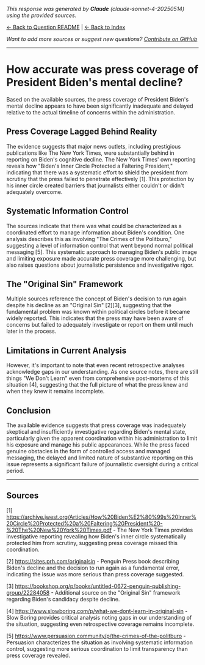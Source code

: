 <!-- 
Generated by: claude
Model: claude-sonnet-4-20250514
Prompt type: sources
Generated at: 2025-06-10T20:30:22.041763
-->

*This response was generated by **Claude** (claude-sonnet-4-20250514) using the provided sources.*

[← Back to Question README](README.md) | [← Back to Index](../README.md)

*Want to add more sources or suggest new questions? [Contribute on GitHub](https://github.com/justinwest/SuggestedSources)*

---

# How accurate was press coverage of President Biden's mental decline?

Based on the available sources, the press coverage of President Biden's mental decline appears to have been significantly inadequate and delayed relative to the actual timeline of concerns within the administration.

## Press Coverage Lagged Behind Reality

The evidence suggests that major news outlets, including prestigious publications like The New York Times, were substantially behind in reporting on Biden's cognitive decline. The New York Times' own reporting reveals how "Biden's Inner Circle Protected a Faltering President," indicating that there was a systematic effort to shield the president from scrutiny that the press failed to penetrate effectively [1]. This protection by his inner circle created barriers that journalists either couldn't or didn't adequately overcome.

## Systematic Information Control

The sources indicate that there was what could be characterized as a coordinated effort to manage information about Biden's condition. One analysis describes this as involving "The Crimes of the Politburo," suggesting a level of information control that went beyond normal political messaging [5]. This systematic approach to managing Biden's public image and limiting exposure made accurate press coverage more challenging, but also raises questions about journalistic persistence and investigative rigor.

## The "Original Sin" Framework

Multiple sources reference the concept of Biden's decision to run again despite his decline as an "Original Sin" [2][3], suggesting that the fundamental problem was known within political circles before it became widely reported. This indicates that the press may have been aware of concerns but failed to adequately investigate or report on them until much later in the process.

## Limitations in Current Analysis

However, it's important to note that even recent retrospective analyses acknowledge gaps in our understanding. As one source notes, there are still things "We Don't Learn" even from comprehensive post-mortems of this situation [4], suggesting that the full picture of what the press knew and when they knew it remains incomplete.

## Conclusion

The available evidence suggests that press coverage was inadequately skeptical and insufficiently investigative regarding Biden's mental state, particularly given the apparent coordination within his administration to limit his exposure and manage his public appearances. While the press faced genuine obstacles in the form of controlled access and managed messaging, the delayed and limited nature of substantive reporting on this issue represents a significant failure of journalistic oversight during a critical period.

---

## Sources

[1] https://archive.jwest.org/Articles/How%20Biden%E2%80%99s%20Inner%20Circle%20Protected%20a%20Faltering%20President%20-%20The%20New%20York%20Times.pdf - The New York Times provides investigative reporting revealing how Biden's inner circle systematically protected him from scrutiny, suggesting press coverage missed this coordination.

[2] https://sites.prh.com/originalsin - Penguin Press book describing Biden's decline and the decision to run again as a fundamental error, indicating the issue was more serious than press coverage suggested.

[3] https://bookshop.org/p/books/untitled-0672-penguin-publishing-group/22284058 - Additional source on the "Original Sin" framework regarding Biden's candidacy despite decline.

[4] https://www.slowboring.com/p/what-we-dont-learn-in-original-sin - Slow Boring provides critical analysis noting gaps in our understanding of the situation, suggesting even retrospective coverage remains incomplete.

[5] https://www.persuasion.community/p/the-crimes-of-the-politburo - Persuasion characterizes the situation as involving systematic information control, suggesting more serious coordination to limit transparency than press coverage revealed.